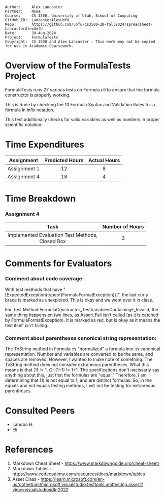 ```
Author:     Alex Lancaster
Partner:    None
Course:     CS 3500, University of Utah, School of Computing
GitHub ID:  LancasterAlexUofU
Repo:       https://github.com/uofu-cs3500-20-fall2024/spreadsheet-LancasterAlexUofU
Date:       30-Aug-2024
Project:    FormulaTests
Copyright:  CS 3500 and Alex Lancaster - This work may not be copied for use in Academic Coursework.
```

# Overview of the FormulaTests Project
FormulaTests runs 27 various tests on Formula.dll to ensure that the formula constructor is properly working.

This is done by checking the 10 Formula Syntax and Validation Rules for a formula in infix notation.

This test additionally checks for valid variables as well as numbers in proper scientific notation.
# Time Expenditures

| Assignment | Predicted Hours | Actual Hours|
| :---------:| :-------------: | :---------: |
| Assignment 1 | 12 | 8 |
| Assignment 4 | 18 | 4 |

# Time Breakdown
### Assignment 4
| Task | Number of Hours |
| :--------:| :--------:
| Implemented Evaluation Test Methods, <br/>Closed Box | 3

# Comments for Evaluators
### Comment about code coverage:

With test methods that have "[ExpectedException(typeof(FormulaFormatException))]", the last curly brace is marked as unexplored.
This is okay and we went over it in class.

For Test Method FormulaConstructor_TestVariablesContainingE_Invalid, the same thing happens on two lines, 
as Assert.Fail isn't called (as it is catched by FormulaFormatException). It is marked as red, but is okay as
it means the test itself isn't failing.


### Comment about parentheses canonical string representation:

The ToString method in Formula.cs "normalized" a formula into its canonical representation.
Number and variables are converted to be the same, and spaces are removed. However, I wanted
to make note of something. The ToString method does not consider extraneous parentheses.
What this means is that (1) != 1. Or (1+1) != 1+1. The specifications don't necissarly say anything
about this, just that the formulas are "equal." Therefore, I am determining that (1) is not equal to 1,
and are distinct formulas. So, in the equals and not equals testing methods, I will not be testing for extraneous parentheses.

# Consulted Peers
- Landon H.
- Eli

# References
1) Markdown Cheat Sheet - https://www.markdownguide.org/cheat-sheet/
2) Markdown Tables - https://www.codecademy.com/resources/docs/markdown/tables
3) Asset Class - https://learn.microsoft.com/en-us/dotnet/api/microsoft.visualstudio.testtools.unittesting.assert?view=visualstudiosdk-2022